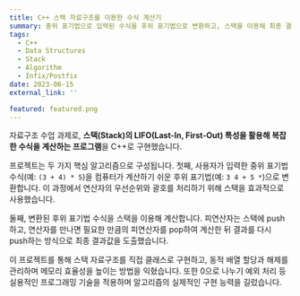 ```yaml
---
title: C++ 스택 자료구조를 이용한 수식 계산기
summary: 중위 표기법으로 입력된 수식을 후위 표기법으로 변환하고, 스택을 이용해 최종 결과값을 계산하는 콘솔 프로그램입니다.
tags:
  - C++
  - Data Structures
  - Stack
  - Algorithm
  - Infix/Postfix
date: 2023-06-15
external_link: ''

featured: featured.png
---
```

자료구조 수업 과제로, **스택(Stack)의 LIFO(Last-In, First-Out) 특성을 활용해 복잡한 수식을 계산하는 프로그램**을 C++로 구현했습니다.

프로젝트는 두 가지 핵심 알고리즘으로 구성됩니다. 첫째, 사용자가 입력한 중위 표기법 수식(예: `(3 + 4) * 5`)을 컴퓨터가 계산하기 쉬운 후위 표기법(예: `3 4 + 5 *`)으로 변환합니다. 이 과정에서 연산자의 우선순위와 괄호를 처리하기 위해 스택을 효과적으로 사용했습니다.

둘째, 변환된 후위 표기법 수식을 스택을 이용해 계산합니다. 피연산자는 스택에 push하고, 연산자를 만나면 필요한 만큼의 피연산자를 pop하여 계산한 뒤 결과를 다시 push하는 방식으로 최종 결과값을 도출했습니다.

이 프로젝트를 통해 스택 자료구조를 직접 클래스로 구현하고, 동적 배열 할당과 해제를 관리하며 메모리 효율성을 높이는 방법을 익혔습니다. 또한 0으로 나누기 예외 처리 등 실용적인 프로그래밍 기술을 적용하며 알고리즘의 실제적인 구현 능력을 길렀습니다.